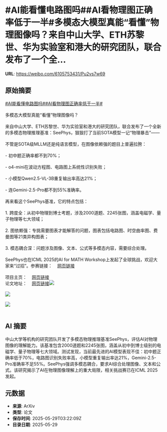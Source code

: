 # #AI能看懂电路图吗##AI看物理图正确率低于一半#多模态大模型真能“看懂”物理图像吗？来自中山大学、ETH苏黎世、华为实验室和港大的研究团队，联合发布了一个全...

**URL**: https://weibo.com/6105753431/Pu2vs7w69

## 原始摘要

<a href="https://m.weibo.cn/search?containerid=231522type%3D1%26t%3D10%26q%3D%23AI%E8%83%BD%E7%9C%8B%E6%87%82%E7%94%B5%E8%B7%AF%E5%9B%BE%E5%90%97%23&amp;extparam=%23AI%E8%83%BD%E7%9C%8B%E6%87%82%E7%94%B5%E8%B7%AF%E5%9B%BE%E5%90%97%23" data-hide=""><span class="surl-text">#AI能看懂电路图吗#</span></a><a href="https://m.weibo.cn/search?containerid=231522type%3D1%26t%3D10%26q%3D%23AI%E7%9C%8B%E7%89%A9%E7%90%86%E5%9B%BE%E6%AD%A3%E7%A1%AE%E7%8E%87%E4%BD%8E%E4%BA%8E%E4%B8%80%E5%8D%8A%23&amp;extparam=%23AI%E7%9C%8B%E7%89%A9%E7%90%86%E5%9B%BE%E6%AD%A3%E7%A1%AE%E7%8E%87%E4%BD%8E%E4%BA%8E%E4%B8%80%E5%8D%8A%23" data-hide=""><span class="surl-text">#AI看物理图正确率低于一半#</span></a><br><br>多模态大模型真能“看懂”物理图像吗？<br><br>来自中山大学、ETH苏黎世、华为实验室和港大的研究团队，联合发布了一个全新的多模态物理推理基准：SeePhys，狠狠打了当前SOTA模型一记“物理暴击”——<br><br>不管是SOTA级MLLM还是纯语言模型，在图像依赖强的题目上普遍拉胯：<br><br>- 初中题正确率都不到70%；<br><br>- o4-mini在波动方程图、电路图上系统性识别失败；<br><br>- 小模型Qwen2.5-VL-3B重复输出率高达21%；<br><br>- 连Gemini-2.5-Pro都不到55%准确率。<br><br>再来看这个SeePhys基准，它的特点包括：<br><br>1. 跨度全：从初中物理到博士考题，涉及2000道题、2245张图，涵盖电磁学、量子物理等七大领域；<br><br>2. 图依赖强：专挑需要图表才能解答的问题，图表包括电路图、时空曲率图、费曼图等21类异构图表；<br><br>3. 模态耦合深：问题涉及图像、文本、公式等多模态内容，需要综合处理。<br><br>SeePhys也在ICML 2025的AI for MATH Workshop上发起了全球挑战，欢迎大家来“过招”。参赛链接：<a href="https://weibo.cn/sinaurl?u=https%3A%2F%2Fwww.codabench.org%2Fcompetitions%2F7925%2F" data-hide=""><span class="url-icon"><img style="width: 1rem;height: 1rem" src="https://h5.sinaimg.cn/upload/2015/09/25/3/timeline_card_small_web_default.png" referrerpolicy="no-referrer"></span><span class="surl-text">网页链接</span></a><br><br>项目主页：<a href="https://weibo.cn/sinaurl?u=https%3A%2F%2Fgithub.com%2FSeePhys%2Fseephys-project" data-hide=""><span class="url-icon"><img style="width: 1rem;height: 1rem" src="https://h5.sinaimg.cn/upload/2015/09/25/3/timeline_card_small_web_default.png" referrerpolicy="no-referrer"></span><span class="surl-text">网页链接</span></a><br>论文地址：<a href="https://weibo.cn/sinaurl?u=https%3A%2F%2Farxiv.org%2Fpdf%2F2505.19099" data-hide=""><span class="url-icon"><img style="width: 1rem;height: 1rem" src="https://h5.sinaimg.cn/upload/2015/09/25/3/timeline_card_small_web_default.png" referrerpolicy="no-referrer"></span><span class="surl-text">网页链接</span></a><img style="" src="https://tvax4.sinaimg.cn/large/006Fd7o3gy1i1w6kbb55sj30l10k0wst.jpg" referrerpolicy="no-referrer"><br><br><img style="" src="https://tvax2.sinaimg.cn/large/006Fd7o3gy1i1w6kbj77zj30zk0ewgwg.jpg" referrerpolicy="no-referrer"><br><br><img style="" src="https://tvax3.sinaimg.cn/large/006Fd7o3gy1i1w6kbz99gj30zk0jvdpe.jpg" referrerpolicy="no-referrer"><br><br>

## AI 摘要

中山大学等机构的研究团队开发了多模态物理推理基准SeePhys，评估AI对物理图像的理解能力。该基准包含2000道题和2245张图，涵盖从初中到博士级别的电磁学、量子物理等七大领域。测试发现，当前最先进的AI模型表现不佳：初中题正确率低于70%，电路图识别失败率高，小模型重复输出率达21%，Gemini-2.5-Pro准确率不足55%。SeePhys强调多模态耦合，要求AI综合处理图像、文本和公式。该研究揭示了AI在物理图像理解上的重大局限，相关挑战赛已在ICML 2025发起。

## 元数据

- **来源**: ArXiv
- **类型**: 论文
- **保存时间**: 2025-05-29T03:22:09Z
- **目录日期**: 2025-05-29
